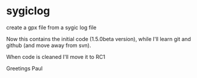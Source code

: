 sygiclog
========

create a gpx file from a sygic log file

Now this contains the initial code (1.5.0beta version), 
while I'll learn git and github (and move away from svn).

When code is cleaned I'll move it to RC1

Greetings Paul
